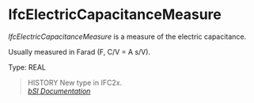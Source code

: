IfcElectricCapacitanceMeasure
=============================
_IfcElectricCapacitanceMeasure_ is a measure of the electric capacitance.  
  
Usually measured in Farad (F, C/V = A s/V).  
  
Type: REAL  
  
> HISTORY  New type in IFC2x.  
[ _bSI
Documentation_](https://standards.buildingsmart.org/IFC/DEV/IFC4_2/FINAL/HTML/schema/ifcmeasureresource/lexical/ifcelectriccapacitancemeasure.htm)


